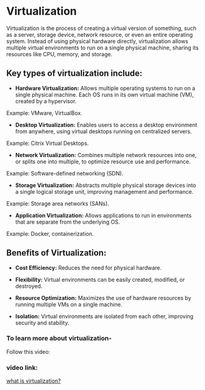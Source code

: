 # Virtualization

Virtualization is the process of creating a virtual version of something, such as a server, storage device, network resource, or even an entire operating system. Instead of using physical hardware directly, virtualization allows multiple virtual environments to run on a single physical machine, sharing its resources like CPU, memory, and storage.

## Key types of virtualization include:

+ <b>Hardware Virtualization:</b> Allows multiple operating systems to run on a single physical machine. Each OS runs in its own virtual machine (VM), created by a hypervisor.

Example: VMware, VirtualBox.

+ <b>Desktop Virtualization:</b> Enables users to access a desktop environment from anywhere, using virtual desktops running on centralized servers.

Example: Citrix Virtual Desktops.

+ <b>Network Virtualization:</b> Combines multiple network resources into one, or splits one into multiple, to optimize resource use and performance.

Example: Software-defined networking (SDN).

+ <b>Storage Virtualization:</b> Abstracts multiple physical storage devices into a single logical storage unit, improving management and performance.

Example: Storage area networks (SANs).

+ <b>Application Virtualization:</b> Allows applications to run in environments that are separate from the underlying OS.

Example: Docker, containerization.

## Benefits of Virtualization:



+ <b>Cost Efficiency:</b> Reduces the need for physical hardware.

+ <b>Flexibility:</b> Virtual environments can be easily created, modified, or destroyed.

+ <b>Resource Optimization:</b> Maximizes the use of hardware resources by running multiple VMs on a single machine.

+ <b>Isolation:</b> Virtual environments are isolated from each other, improving security and stability.


### To learn more about virtualization-

Follow this video:

### video link:

[what is virtualization?](https://www.youtube.com/watch?v=BNTFJJMh2eU&list=PL0tP8lerTbX3eUtBFS0Ir4_aFqKuXWjYZ&index=2)